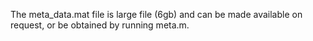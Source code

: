 The meta_data.mat file is large file (6gb) and can be made available on request, or be obtained by running meta.m.
